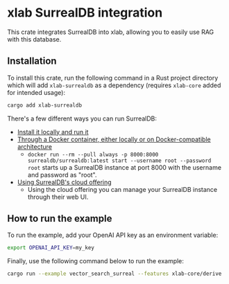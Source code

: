 # xlab SurrealDB integration
This crate integrates SurrealDB into xlab, allowing you to easily use RAG with this database.

## Installation
To install this crate, run the following command in a Rust project directory which will add `xlab-surrealdb` as a dependency (requires `xlab-core` added for intended usage):
```bash
cargo add xlab-surrealdb
```

There's a few different ways you can run SurrealDB:
- [Install it locally and run it](https://surrealdb.com/docs/surrealdb/installation/linux)
- [Through a Docker container, either locally or on Docker-compatible architecture](https://surrealdb.com/docs/surrealdb/installation/running/docker)
  - `docker run --rm --pull always -p 8000:8000 surrealdb/surrealdb:latest start --username root --password root` starts up a SurrealDB instance at port 8000 with the username and password as "root".
- [Using SurrealDB's cloud offering](https://surrealdb.com/cloud)
  - Using the cloud offering you can manage your SurrealDB instance through their web UI.

## How to run the example
To run the example, add your OpenAI API key as an environment variable:
```bash
export OPENAI_API_KEY=my_key
```

Finally, use the following command below to run the example:
```bash
cargo run --example vector_search_surreal --features xlab-core/derive
```
